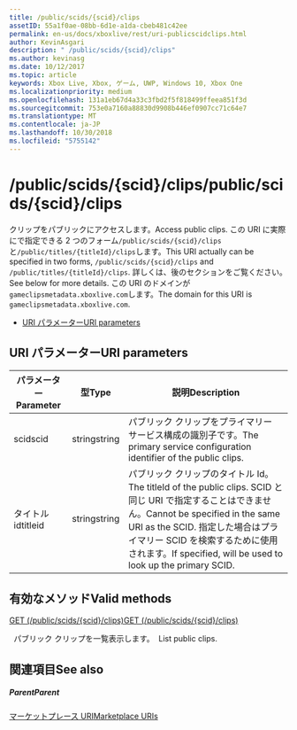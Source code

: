 ```yaml
---
title: /public/scids/{scid}/clips
assetID: 55a1f0ae-08bb-6d1e-a1da-cbeb481c42ee
permalink: en-us/docs/xboxlive/rest/uri-publicscidclips.html
author: KevinAsgari
description: " /public/scids/{scid}/clips"
ms.author: kevinasg
ms.date: 10/12/2017
ms.topic: article
keywords: Xbox Live, Xbox, ゲーム, UWP, Windows 10, Xbox One
ms.localizationpriority: medium
ms.openlocfilehash: 131a1eb67d4a33c3fbd2f5f818499ffeea851f3d
ms.sourcegitcommit: 753e0a7160a88830d9908b446ef0907cc71c64e7
ms.translationtype: MT
ms.contentlocale: ja-JP
ms.lasthandoff: 10/30/2018
ms.locfileid: "5755142"
---
```

# <a name="publicscidsscidclips"></a><span data-ttu-id="50e96-104">/public/scids/{scid}/clips</span><span class="sxs-lookup"><span data-stu-id="50e96-104">/public/scids/{scid}/clips</span></span>
<span data-ttu-id="50e96-105">クリップをパブリックにアクセスします。</span><span class="sxs-lookup"><span data-stu-id="50e96-105">Access public clips.</span></span> <span data-ttu-id="50e96-106">この URI に実際にで指定できる 2 つのフォーム`/public/scids/{scid}/clips`と`/public/titles/{titleId}/clips`します。</span><span class="sxs-lookup"><span data-stu-id="50e96-106">This URI actually can be specified in two forms, `/public/scids/{scid}/clips` and `/public/titles/{titleId}/clips`.</span></span> <span data-ttu-id="50e96-107">詳しくは、後のセクションをご覧ください。</span><span class="sxs-lookup"><span data-stu-id="50e96-107">See below for more details.</span></span> <span data-ttu-id="50e96-108">この URI のドメインが`gameclipsmetadata.xboxlive.com`します。</span><span class="sxs-lookup"><span data-stu-id="50e96-108">The domain for this URI is `gameclipsmetadata.xboxlive.com`.</span></span>
 
  * [<span data-ttu-id="50e96-109">URI パラメーター</span><span class="sxs-lookup"><span data-stu-id="50e96-109">URI parameters</span></span>](#ID4E1)
 
<a id="ID4E1"></a>

 
## <a name="uri-parameters"></a><span data-ttu-id="50e96-110">URI パラメーター</span><span class="sxs-lookup"><span data-stu-id="50e96-110">URI parameters</span></span>
 
| <span data-ttu-id="50e96-111">パラメーター</span><span class="sxs-lookup"><span data-stu-id="50e96-111">Parameter</span></span>| <span data-ttu-id="50e96-112">型</span><span class="sxs-lookup"><span data-stu-id="50e96-112">Type</span></span>| <span data-ttu-id="50e96-113">説明</span><span class="sxs-lookup"><span data-stu-id="50e96-113">Description</span></span>| 
| --- | --- | --- | 
| <span data-ttu-id="50e96-114">scid</span><span class="sxs-lookup"><span data-stu-id="50e96-114">scid</span></span>| <span data-ttu-id="50e96-115">string</span><span class="sxs-lookup"><span data-stu-id="50e96-115">string</span></span>| <span data-ttu-id="50e96-116">パブリック クリップをプライマリー サービス構成の識別子です。</span><span class="sxs-lookup"><span data-stu-id="50e96-116">The primary service configuration identifier of the public clips.</span></span>| 
| <span data-ttu-id="50e96-117">タイトル id</span><span class="sxs-lookup"><span data-stu-id="50e96-117">titleid</span></span>| <span data-ttu-id="50e96-118">string</span><span class="sxs-lookup"><span data-stu-id="50e96-118">string</span></span>| <span data-ttu-id="50e96-119">パブリック クリップのタイトル Id。</span><span class="sxs-lookup"><span data-stu-id="50e96-119">The titleId of the public clips.</span></span> <span data-ttu-id="50e96-120">SCID と同じ URI で指定することはできません。</span><span class="sxs-lookup"><span data-stu-id="50e96-120">Cannot be specified in the same URI as the SCID.</span></span> <span data-ttu-id="50e96-121">指定した場合はプライマリー SCID を検索するために使用されます。</span><span class="sxs-lookup"><span data-stu-id="50e96-121">If specified, will be used to look up the primary SCID.</span></span>| 
  
<a id="ID4E6B"></a>

 
## <a name="valid-methods"></a><span data-ttu-id="50e96-122">有効なメソッド</span><span class="sxs-lookup"><span data-stu-id="50e96-122">Valid methods</span></span>

[<span data-ttu-id="50e96-123">GET (/public/scids/{scid}/clips)</span><span class="sxs-lookup"><span data-stu-id="50e96-123">GET (/public/scids/{scid}/clips)</span></span>](uri-publicscidclipsget.md)

<span data-ttu-id="50e96-124">&nbsp;&nbsp;パブリック クリップを一覧表示します。</span><span class="sxs-lookup"><span data-stu-id="50e96-124">&nbsp;&nbsp;List public clips.</span></span>
 
<a id="ID4EJC"></a>

 
## <a name="see-also"></a><span data-ttu-id="50e96-125">関連項目</span><span class="sxs-lookup"><span data-stu-id="50e96-125">See also</span></span>
 
<a id="ID4ELC"></a>

 
##### <a name="parent"></a><span data-ttu-id="50e96-126">Parent</span><span class="sxs-lookup"><span data-stu-id="50e96-126">Parent</span></span> 

[<span data-ttu-id="50e96-127">マーケットプレース URI</span><span class="sxs-lookup"><span data-stu-id="50e96-127">Marketplace URIs</span></span>](../marketplace/atoc-reference-marketplace.md)

   
